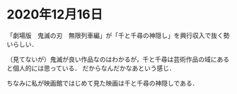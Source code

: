 # 2020年12月16日 



「劇場版　鬼滅の刃　無限列車編」が「千と千尋の神隠し」を興行収入で抜く勢いらしい．


（見てないが）鬼滅が良い作品なのはわかるが，千と千尋は芸術作品の域にあると個人的には思っている．
だからなんだかなあという感じ．



ちなみに私が映画館ではじめて見た映画は千と千尋の神隠しである．